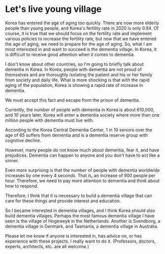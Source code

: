 # Let's live young village

Korea has entered the age of aging too quickly. There are now more elderly people than young people, and Korea's fertility rate in 2020 is only 0.84. Of course, it is true that we should focus on the fertility rate and implement various policies to increase the fertility rate, but now that we have entered the age of aging, we need to prepare for the age of aging. So, what I am most interested in and want to succeed is the dementia village. In Korea, it is difficult to receive good attention when it comes to dementia.

I don't know about other countries, so I'm going to briefly talk about dementia in Korea. In Korea, people with dementia are not proud of themselves and are thoroughly isolating the patient and his or her family from society and daily life. What is more shocking is that with the rapid aging of the population, Korea is showing a rapid rate of increase in dementia.

We must accept this fact and escape from the prison of dementia.

Currently, the number of people with dementia in Korea is about 610,000, and 10 years later, Korea will enter a dementia society where more than one million people with dementia must live with.

According to the Korea Central Dementia Center, 1 in 10 seniors over the age of 65 suffers from dementia and is a dementia reserve group with cognitive decline.

However, many people do not know much about dementia, fear it, and have prejudices. Dementia can happen to anyone and you don't have to act like a sinner.

Even more surprising is that the number of people with dementia worldwide increases by one every 4 seconds. That is, an increase of 900 people per hour. Therefore, we need to pay more attention to dementia and think about how to respond.

Therefore, I think that it is necessary to build a dementia village that can care for these things and provide interest and education.

So I became interested in dementia villages, and I think Korea should also build dementia villages. Perhaps the most famous dementia village I have seen is the village of Hogeweyk in the Netherlands. Another is Svendborg, a dementia village in Denmark, and Tasmania, a dementia village in Australia.

Please let me know if anyone is interested in, has advice on, or has experience with these projects. I really want to do it. (Professors, doctors, experts, architects, etc. are all welcome.)
